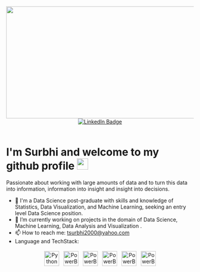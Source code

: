### 
<div id="header" align="center">
  <img src="https://user-images.githubusercontent.com/77155721/169866964-92e76f9f-fe14-4266-a635-eb21a5208e1e.png" width="600" height="300" />
</div>
<div id="badges" align="center">
  <a href="https://www.linkedin.com/in/surbhi-thakur11/">
    <img src="https://img.shields.io/badge/)LinkedIn-blue?style=for-the-badge&logo=linkedin&logoColor=white" alt="LinkedIn Badge"/>
  </a>
</div>
</br>

<h1>
  I'm Surbhi and welcome to my github profile
  <img src="https://media.giphy.com/media/hvRJCLFzcasrR4ia7z/giphy.gif" width="30px"/>
</h1>

Passionate about working with large amounts of data and to turn this data into information, information into insight and insight into decisions.

- 🔭 I'm a Data Science post-graduate with skills and knowledge of Statistics, Data Visualization, and Machine Learning, seeking an entry level Data Science position.
- 🌱 I’m currently working on projects in the domain of Data Science, Machine Learning, Data Analysis and Visualization .
- 📫 How to reach me: tsurbhi2000@yahoo.com
- Language and TechStack:
<p align="center">
<img src="https://img.icons8.com/color/344/python--v1.png" alt="Python" height="40" style="vertical-align:top; margin:4px">
<img src="https://img.icons8.com/color/344/power-bi.png" alt="PowerBI" height="40" style="vertical-align:top; margin:4px">
<img src="https://img.icons8.com/fluency/344/jupyter.png" alt="PowerBI" height="40" style="vertical-align:top; margin:4px">
<img src="https://img.icons8.com/fluency/344/spyder-ide.png" alt="PowerBI" height="40" style="vertical-align:top; margin:4px">
<img src="https://img.icons8.com/external-soft-fill-juicy-fish/344/external-sql-coding-and-development-soft-fill-soft-fill-juicy-fish.png" alt="PowerBI" height="40" style="vertical-align:top; margin:4px">
<img src="https://img.icons8.com/external-becris-flat-becris/344/external-r-data-science-becris-flat-becris.png" alt="PowerBI" height="40" style="vertical-align:top; margin:4px">

</p>



